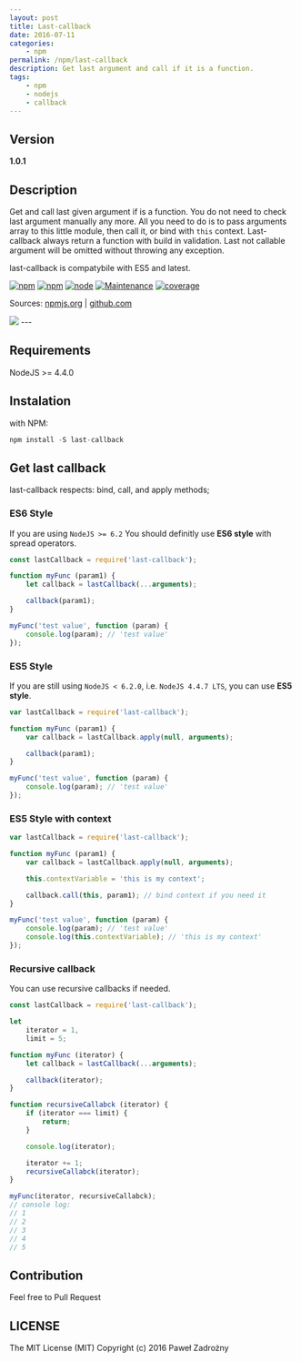 ```yaml
---
layout: post
title: Last-callback
date: 2016-07-11
categories:
    - npm
permalink: /npm/last-callback
description: Get last argument and call if it is a function.
tags:
    - npm
    - nodejs
    - callback
---
```


## Version
**1.0.1**

## Description

Get and call last given argument if is a function. You do not need to check last argument manually any more.
All you need to do is to pass arguments array to this little module, then call it, or bind with `this` context.
Last-callback always return a function with build in validation. Last not callable argument will be omitted without throwing any exception.

last-callback is compatybile with ES5 and latest.

[![npm](https://img.shields.io/npm/l/last-callback.svg?maxAge=2592000)]()
[![npm](https://img.shields.io/npm/dt/last-callback.svg?maxAge=2592000)]()
[![node](https://img.shields.io/node/v/last-callback.svg?maxAge=2592000)]()
[![Maintenance](https://img.shields.io/maintenance/yes/2016.svg?maxAge=2592000)]()
[![coverage](https://img.shields.io/badge/coverage-100%25-brightgreen.svg)]()

Sources:
<a href="https://www.npmjs.com/package/last-callback" class="sourceEvent">npmjs.org</a> |
<a href="https://github.com/pawelzny/last-callback" class="sourceEvent">github.com</a>

<img src="https://nodei.co/npm/last-callback.png?downloads=true&downloadRank=true&stars=true" class="center-block">
---

## Requirements

NodeJS >= 4.4.0

## Instalation

with NPM:

```javascript
npm install -S last-callback
```

## Get last callback

last-callback respects: bind, call, and apply methods;

### ES6 Style

If you are using `NodeJS >= 6.2` You should definitly use __ES6 style__ with spread operators.

```javascript
const lastCallback = require('last-callback');

function myFunc (param1) {
    let callback = lastCallback(...arguments);

    callback(param1);
}

myFunc('test value', function (param) {
    console.log(param); // 'test value'
});
```

### ES5 Style

If you are still using `NodeJS < 6.2.0`, i.e. `NodeJS 4.4.7 LTS`, you can use __ES5 style__.


```javascript
var lastCallback = require('last-callback');

function myFunc (param1) {
    var callback = lastCallback.apply(null, arguments);

    callback(param1);
}

myFunc('test value', function (param) {
    console.log(param); // 'test value'
});
```

### ES5 Style with context

```javascript
var lastCallback = require('last-callback');

function myFunc (param1) {
    var callback = lastCallback.apply(null, arguments);

    this.contextVariable = 'this is my context';

    callback.call(this, param1); // bind context if you need it
}

myFunc('test value', function (param) {
    console.log(param); // 'test value'
    console.log(this.contextVariable); // 'this is my context'
});
```

### Recursive callback

You can use recursive callbacks if needed.

```javascript
const lastCallback = require('last-callback');

let
    iterator = 1,
    limit = 5;

function myFunc (iterator) {
    let callback = lastCallback(...arguments);

    callback(iterator);
}

function recursiveCallabck (iterator) {
    if (iterator === limit) {
        return;
    }

    console.log(iterator);

    iterator += 1;
    recursiveCallabck(iterator);
}

myFunc(iterator, recursiveCallabck);
// console log:
// 1
// 2
// 3
// 4
// 5
```

## Contribution

Feel free to Pull Request

## LICENSE
The MIT License (MIT)
Copyright (c) 2016 Paweł Zadrożny
